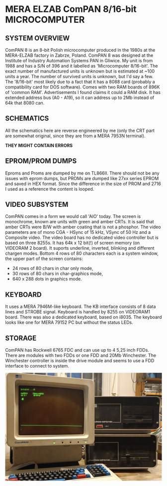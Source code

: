 # MERA ELZAB ComPAN 8/16-bit MICROCOMPUTER

## SYSTEM OVERVIEW

ComPAN 8 is an 8-bit Polish microcomputer produced in the 1980s at the MERA-ELZAB factory in Zabrze, Poland. 
ComPAN 8 was designed at the Institute of Industry Automation Systems PAN in Gliwice.
My unit is from 1988 and has a S/N of 396 and it labelled as 'Microcomputer 8/16-bit'. 
The exact number of manufactured units is unknown but is estimated at ~100 units a year.
The number of survived units is unknown, but I'd say a few. 
The '8/16-bit' most likely due to a fact that it has a 8088 card (probably a compatibility card for DOS software).
Comes with two RAM boards of 896K of 'common RAM'. Advertisements I found claims it could a RAM disk.
It has extended address bus (A0 - A19), so it can address up to 2Mb instead of 64k that 8080 can.

## SCHEMATICS

All the schematics here are reverse engineered by me (only the CRT part are somewhat original, since they are from a MERA 7953N terminal).

****THEY MIGHT CONTAIN ERRORS****

## EPROM/PROM DUMPS

Eproms and Proms are dumped by me on TL866II.
There should not be any issues with eprom dumps, but PROMs are dumped like 27xx series EPROM and saved in HEX format. 
Since the difference in the size of PROM and 2716 I used as a reference the content is looped.

## VIDEO SUBSYSTEM
ComPAN comes in a form we would call 'AIO' today. The screen is monochrome, known are units with green and amber CRTs. It is said that amber CRTs were B/W with amber coating that is not a phosphor. 
The video parameters are of mono CGA - HSync of 15 kHz, VSync of 50 Hz and a Composite video.
The video board has no dedicated video controller but is based on three 8255s. It has 64k x 12 bit(!) of screen memory (on VIDEORAM 2 board). 
It suports underline, inverted, blinking and different chargen modes.
Bottom 4 rows of 80 characters each is a system window, the upper part of the screen contains:
- 24 rows of 80 chars in char only mode,
- 30 rows of 80 chars in char-graphics mode,
- 640 x 288 dots in graphics mode.

## KEYBOARD
It uses a MERA 7946M-like keyboard. The KB interface consists of 8 data lines and STROBE signal. Keyboard is handled by 8255 on VIDEORAM1 board.
There was also a dedicated keyboard, based on i8035.
The keyboard looks like one for MERA 79152 PC but without the status LEDs.

## STORAGE  
ComPAN has Rockwell 6765 FDC and can use up to 4 5,25 inch FDDs.
There are modules with two FDDs or one FDD and 20Mb Winchester.
The Winchester controller is inside the drive module and seems to use a FDD interface to connect to system.


![alt text](https://github.com/RetroNora/Elzab_ComPan_8/blob/main/ComPAN.jpg)


